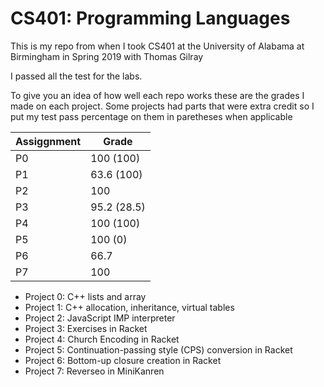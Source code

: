 # CS401: Programming Languages
This is my repo from when I took CS401 at the University of Alabama at Birmingham in Spring 2019 with Thomas Gilray

I passed all the test for the labs. 

To give you an idea of how well each repo works these are the grades I made on each project. 
Some projects had parts that were extra credit so I put my test pass percentage on them in paretheses when applicable

Assiggnment   | Grade 
------------- | -------------
P0            | 100 (100)
P1            | 63.6 (100)
P2            | 100
P3            | 95.2 (28.5)
P4            | 100 (100)
P5            | 100 (0)
P6            | 66.7
P7            | 100

* Project 0: C++ lists and array
* Project 1: C++ allocation, inheritance, virtual tables
* Project 2: JavaScript IMP interpreter
* Project 3: Exercises in Racket
* Project 4: Church Encoding in Racket
* Project 5: Continuation-passing style (CPS) conversion in Racket
* Project 6: Bottom-up closure creation in Racket
* Project 7: Reverseo in MiniKanren
